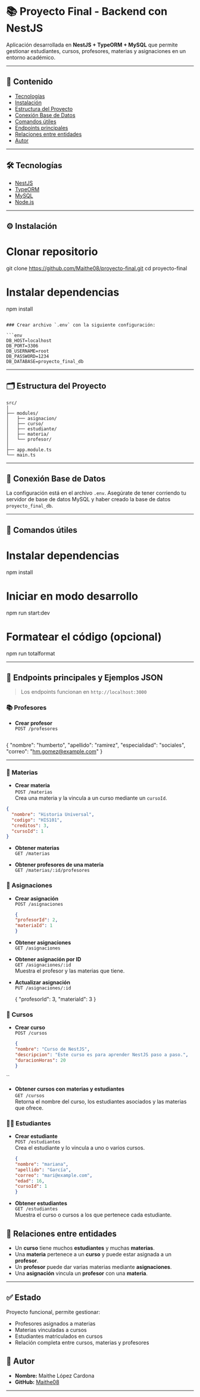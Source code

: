 # 📚 Proyecto Final - Backend con NestJS

Aplicación desarrollada en **NestJS + TypeORM + MySQL** que permite gestionar estudiantes, cursos, profesores, materias y asignaciones en un entorno académico.

---

## 🧾 Contenido

* [Tecnologías](#tecnologías)
* [Instalación](#instalación)
* [Estructura del Proyecto](#estructura-del-proyecto)
* [Conexión Base de Datos](#conexión-base-de-datos)
* [Comandos útiles](#comandos-útiles)
* [Endpoints principales](#endpoints-principales)
* [Relaciones entre entidades](#relaciones-entre-entidades)
* [Autor](#autor)

---

## 🛠 Tecnologías

* [NestJS](https://nestjs.com/)
* [TypeORM](https://typeorm.io/)
* [MySQL](https://www.mysql.com/)
* [Node.js](https://nodejs.org/)

---

## ⚙ Instalación


# Clonar repositorio
git clone https://github.com/Maithe08/proyecto-final.git
cd proyecto-final

# Instalar dependencias
npm install
```

### Crear archivo `.env` con la siguiente configuración:

```env
DB_HOST=localhost
DB_PORT=3306
DB_USERNAME=root
DB_PASSWORD=1234
DB_DATABASE=proyecto_final_db
```

---

## 🗂 Estructura del Proyecto

```
src/
│
├── modules/
│   ├── asignacion/
│   ├── curso/
│   ├── estudiante/
│   ├── materia/
│   └── profesor/
│
├── app.module.ts
└── main.ts
```

---

## 🧩 Conexión Base de Datos

La configuración está en el archivo `.env`. Asegúrate de tener corriendo tu servidor de base de datos MySQL y haber creado la base de datos `proyecto_final_db`.

---

## 🚀 Comandos útiles

# Instalar dependencias
npm install

# Iniciar en modo desarrollo
npm run start:dev

# Formatear el código (opcional)
npm run totalformat

---

## 📌 Endpoints principales y Ejemplos JSON

> Los endpoints funcionan en `http://localhost:3000`

### 📚 Profesores

- **Crear profesor**  
  `POST /profesores`

  ```json
{
  "nombre": "humberto",
  "apellido": "ramirez",
  "especialidad": "sociales",
  "correo": "hm.gomez@example.com"
}

---

### 📘 Materias

- **Crear materia**  
  `POST /materias`  
  Crea una materia y la vincula a un curso mediante un `cursoId`.

```json
{
  "nombre": "Historia Universal",
  "codigo": "HIS101",
  "creditos": 3,
  "cursoId": 1
}
```

- **Obtener materias**  
  `GET /materias`

- **Obtener profesores de una materia**  
  `GET /materias/:id/profesores`

### 🧩 Asignaciones

- **Crear asignación**  
  `POST /asignaciones`

  ```json
  {
  "profesorId": 2,
  "materiaId": 1
  }

- **Obtener asignaciones**  
  `GET /asignaciones`

- **Obtener asignación por ID**  
  `GET /asignaciones/:id`  
  Muestra el profesor y las materias que tiene.

- **Actualizar asignación**  
  `PUT /asignaciones/:id`

  {
  "profesorId": 3,
  "materiaId": 3
  }


### 🏫 Cursos

- **Crear curso**  
  `POST /cursos`

  ```json
  {
  "nombre": "Curso de NestJS",
  "descripcion": "Este curso es para aprender NestJS paso a paso.",
  "duracionHoras": 20
  }
``

- **Obtener cursos con materias y estudiantes**  
  `GET /cursos`  
  Retorna el nombre del curso, los estudiantes asociados y las materias que ofrece.

### 👨‍🎓 Estudiantes

- **Crear estudiante**  
  `POST /estudiantes`  
  Crea el estudiante y lo vincula a uno o varios cursos.

  ```json
  {
  "nombre": "mariana",
  "apellido": "García",
  "correo": "mari@example.com",
  "edad": 16,
  "cursoId": 1
  }

- **Obtener estudiantes**  
  `GET /estudiantes`  
  Muestra el curso o cursos a los que pertenece cada estudiante.


## 🔗 Relaciones entre entidades

* Un **curso** tiene muchos **estudiantes** y muchas **materias**.
* Una **materia** pertenece a un **curso** y puede estar asignada a un **profesor**.
* Un **profesor** puede dar varias materias mediante **asignaciones**.
* Una **asignación** vincula un **profesor** con una **materia**.

---
## ✅ Estado

Proyecto funcional, permite gestionar:

- Profesores asignados a materias
- Materias vinculadas a cursos
- Estudiantes matriculados en cursos
- Relación completa entre cursos, materias y profesores

## 👤 Autor

* **Nombre:** Maithe López Cardona
* **GitHub:** [Maithe08](https://github.com/Maithe08)

---
